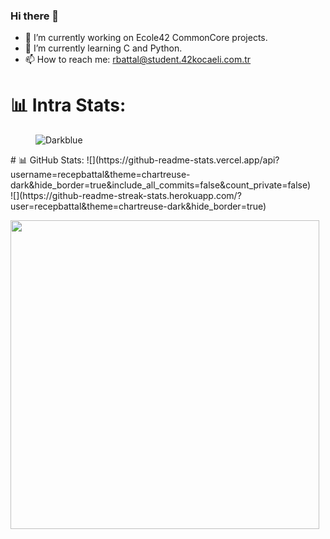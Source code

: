 ### Hi there 👋
- 🔭 I’m currently working on Ecole42 CommonCore projects.
- 🌱 I’m currently learning C and Python.
- 📫 How to reach me: rbattal@student.42kocaeli.com.tr
<!--
**recepbattal/recepbattal** is a ✨ _special_ ✨ repository because its `README.md` (this file) appears on your GitHub profile.

Here are some ideas to get you started:

- 🔭 I’m currently working on Ecole42 CommonCore.
- 🌱 I’m currently learning ...
- 👯 I’m looking to collaborate on ...
- 🤔 I’m looking for help with ...
- 💬 Ask me about ...
- 📫 How to reach me: ...
- 😄 Pronouns: ...
- ⚡ Fun fact: ...
-->
# 📊 Intra Stats:
<figure>
  <img src="./example/darkblue.svg" alt="Darkblue" title="Darkblue" />
</figure>
# 📊 GitHub Stats:
![](https://github-readme-stats.vercel.app/api?username=recepbattal&theme=chartreuse-dark&hide_border=true&include_all_commits=false&count_private=false)<br/>
![](https://github-readme-streak-stats.herokuapp.com/?user=recepbattal&theme=chartreuse-dark&hide_border=true)
<br/>
<p align="left">
<a href="https://github.com/recepbattal"><img width="494" src="https://github-readme-stats-eight-theta.vercel.app/api/top-langs/?username=recepbattal&theme=chartreuse-dark&layout=compact&bg_color=0e1116"/>
 </p>
